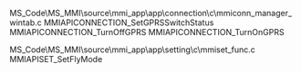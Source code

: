 MS_Code\MS_MMI\source\mmi_app\app\connection\c\mmiconn_manager_wintab.c
MMIAPICONNECTION_SetGPRSSwitchStatus
MMIAPICONNECTION_TurnOffGPRS
MMIAPICONNECTION_TurnOnGPRS

MS_Code\MS_MMI\source\mmi_app\app\setting\c\mmiset_func.c
MMIAPISET_SetFlyMode
